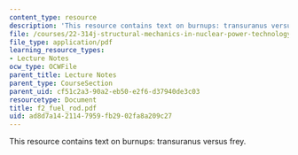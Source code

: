 ```yaml
---
content_type: resource
description: 'This resource contains text on burnups: transuranus versus frey.'
file: /courses/22-314j-structural-mechanics-in-nuclear-power-technology-fall-2006/ad8d7a1421147959fb2902fa8a209c27_f2_fuel_rod.pdf
file_type: application/pdf
learning_resource_types:
- Lecture Notes
ocw_type: OCWFile
parent_title: Lecture Notes
parent_type: CourseSection
parent_uid: cf51c2a3-90a2-eb50-e2f6-d37940de3c03
resourcetype: Document
title: f2_fuel_rod.pdf
uid: ad8d7a14-2114-7959-fb29-02fa8a209c27
---
```

This resource contains text on burnups: transuranus versus frey.

